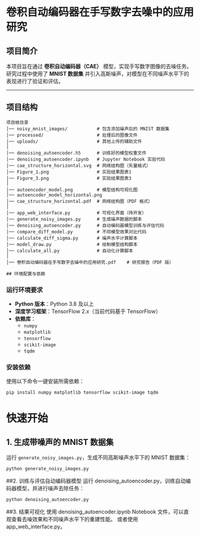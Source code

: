 # 卷积自动编码器在手写数字去噪中的应用研究

## 项目简介  
本项目旨在通过 **卷积自动编码器（CAE）** 模型，实现手写数字图像的去噪任务。研究过程中使用了 **MNIST 数据集** 并引入高斯噪声，对模型在不同噪声水平下的表现进行了验证和评估。  

---

## 项目结构

```plaintext
项目根目录
│── noisy_mnist_images/           # 包含添加噪声后的 MNIST 数据集
│── processed/                    # 处理后的图像文件
│── uploads/                      # 其他上传的辅助文件
│
│── denoising_autoencoder.h5      # 训练好的模型权重文件
│── denoising_autoencoder.ipynb   # Jupyter Notebook 实验代码
│── cae_structure_horizontal.svg  # 网络结构图（矢量格式）
│── Figure_1.png                  # 实验结果图表1
│── Figure_3.png                  # 实验结果图表3
│
│── autoencoder_model.png         # 模型结构可视化图
│── autoencoder_model_horizontal.png
│── cae_structure_horizontal.pdf  # 网络结构图（PDF 格式）
│
│── app_web_interface.py          # 可视化界面（待开发）
│── generate_noisy_images.py      # 生成噪声数据的脚本
│── denoising_autoencoder.py      # 自动编码器模型训练与评估代码
│── compare_diff_model.py         # 不同模型效果对比代码
│── calculate_diff_sigma.py       # 噪声水平计算脚本
│── model_draw.py                 # 绘制模型结构脚本
│── calculate_all.py              # 自动化计算脚本
│
│── 卷积自动编码器在手写数字去噪中的应用研究.pdf    # 研究报告（PDF 版）

## 环境配置与依赖
```
### 运行环境要求
- **Python 版本**：Python 3.8 及以上  
- **深度学习框架**：TensorFlow 2.x（当前代码基于 TensorFlow）  
- **依赖库**：  
  - `numpy`  
  - `matplotlib`  
  - `tensorflow`  
  - `scikit-image`  
  - `tqdm`  

### 安装依赖
使用以下命令一键安装所需依赖：  
```bash
pip install numpy matplotlib tensorflow scikit-image tqdm
```

# 快速开始

## 1. 生成带噪声的 MNIST 数据集
运行 `generate_noisy_images.py`，生成不同高斯噪声水平下的 MNIST 数据集：

```bash
python generate_noisy_images.py
```

##2. 训练与评估自动编码器模型
运行 denoising_autoencoder.py，训练自动编码器模型，并进行噪声去除任务：

```bash
python denoising_autoencoder.py
```

##3. 结果可视化
使用 denoising_autoencoder.ipynb Notebook 文件，可以直观查看去噪效果和不同噪声水平下的重建性能。
或者使用app_web_interface.py。

